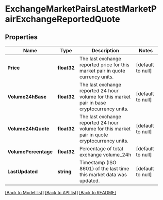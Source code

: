 # ExchangeMarketPairsLatestMarketPairExchangeReportedQuote

## Properties
Name | Type | Description | Notes
------------ | ------------- | ------------- | -------------
**Price** | **float32** | The last exchange reported price for this market pair in quote currency units. | [default to null]
**Volume24hBase** | **float32** | The last exchange reported 24 hour volume for this market pair in base cryptocurrency units. | [default to null]
**Volume24hQuote** | **float32** | The last exchange reported 24 hour volume for this market pair in quote cryptocurrency units. | [default to null]
**VolumePercentage** | **float32** | Percentage of total exchange volume_24h | [default to null]
**LastUpdated** | **string** | Timestamp (ISO 8601) of the last time this market data was updated. | [default to null]

[[Back to Model list]](../README.md#documentation-for-models) [[Back to API list]](../README.md#documentation-for-api-endpoints) [[Back to README]](../README.md)


